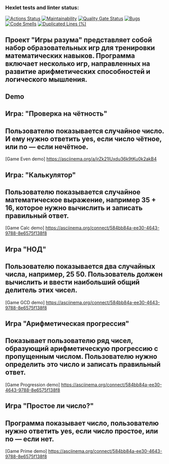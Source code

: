 ### Hexlet tests and linter status:
[![Actions Status](https://github.com/Valo27/java-project-61/actions/workflows/hexlet-check.yml/badge.svg)](https://github.com/Valo27/java-project-61/actions)
[![Maintainability](https://api.codeclimate.com/v1/badges/2409a65ba046b61bb0aa/maintainability)](https://codeclimate.com/github/Valo27/java-project-61/maintainability)
[![Quality Gate Status](https://sonarcloud.io/api/project_badges/measure?project=Valo27_java-project-61&metric=alert_status)](https://sonarcloud.io/summary/new_code?id=Valo27_java-project-61)
[![Bugs](https://sonarcloud.io/api/project_badges/measure?project=Valo27_java-project-61&metric=bugs)](https://sonarcloud.io/summary/new_code?id=Valo27_java-project-61)
[![Code Smells](https://sonarcloud.io/api/project_badges/measure?project=Valo27_java-project-61&metric=code_smells)](https://sonarcloud.io/summary/new_code?id=Valo27_java-project-61)
[![Duplicated Lines (%)](https://sonarcloud.io/api/project_badges/measure?project=Valo27_java-project-61&metric=duplicated_lines_density)](https://sonarcloud.io/summary/new_code?id=Valo27_java-project-61)


## Проект "Игры разума" представляет собой набор образовательных игр для тренировки математических навыков. Программа включает несколько игр, направленных на развитие арифметических способностей и логического мышления.

## Demo

## Игра: "Проверка на чётность"
## Пользователю показывается случайное число. И ему нужно ответить yes, если число чётное, или no — если нечётное.
[Game Even demo] https://asciinema.org/a/jrZk21lUxdu36k9tKu0k2akB4

## Игра: "Калькулятор"
## Пользователю показывается случайное математическое выражение, например 35 + 16, которое нужно вычислить и записать правильный ответ.
[Game Calc demo] https://asciinema.org/connect/584bb84a-ee30-4643-9788-8e6575f138f8

## Игра "НОД"
## Пользователю показывается два случайных числа, например, 25 50. Пользователь должен вычислить и ввести наибольший общий делитель этих чисел.
[Game GCD demo] https://asciinema.org/connect/584bb84a-ee30-4643-9788-8e6575f138f8

## Игра "Арифметическая прогрессия"
## Показывает пользователю ряд чисел, образующий арифметическую прогрессию с пропущенным числом. Пользователю нужно определить это число и записать правильный ответ.
[Game Progression demo] https://asciinema.org/connect/584bb84a-ee30-4643-9788-8e6575f138f8

## Игра "Простое ли число?"
## Программа показывает число, пользователю нужно ответить yes, если число простое, или no — если нет.
[Game Prime demo] https://asciinema.org/connect/584bb84a-ee30-4643-9788-8e6575f138f8
